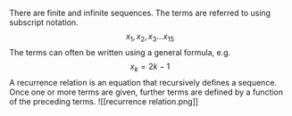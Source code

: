 There are finite and infinite sequences. The terms are referred to using subscript notation. $$ x_1, x_2, x_3 ... x_{15} $$
The terms can often be written using a general formula, e.g. $$ x_k = 2k - 1 $$
A recurrence relation is an equation that recursively defines a sequence. Once one or more terms are given, further terms are defined by a function of the preceding terms.
![[recurrence relation.png]]